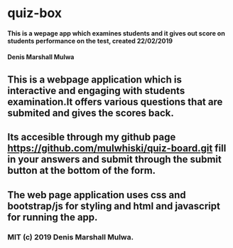 # quiz-box
#### This is a wepage app which examines students and it gives out score on students performance on the test, created 22/02/2019
#### Denis Marshall Mulwa
## This is a webpage application which is interactive and engaging with students examination.It offers various questions that are submited and gives the scores back.
## Its accesible through my github page https://github.com/mulwhiski/quiz-board.git fill in your answers and submit through the submit button at the bottom of the form.
## The web page application uses css and bootstrap/js for styling and html and javascript for running the app.
### MIT (c) 2019 Denis Marshall Mulwa.
